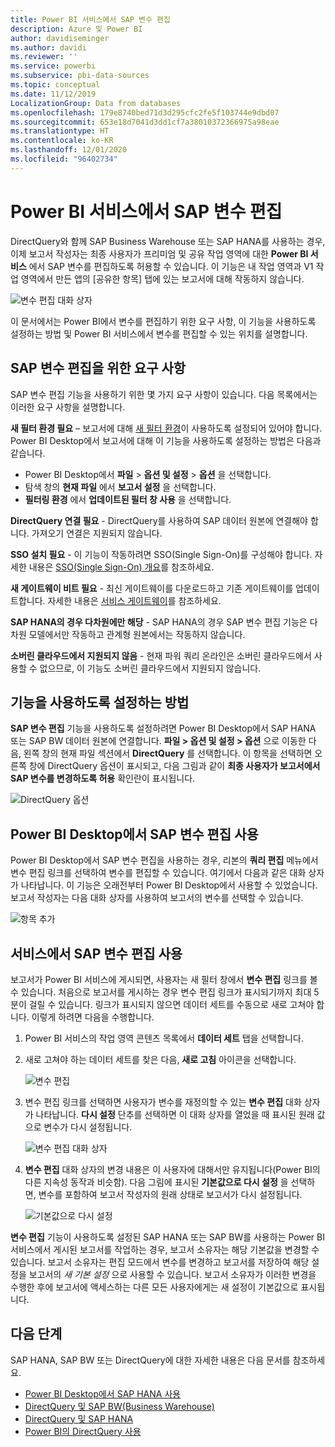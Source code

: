 ```yaml
---
title: Power BI 서비스에서 SAP 변수 편집
description: Azure 및 Power BI
author: davidiseminger
ms.author: davidi
ms.reviewer: ''
ms.service: powerbi
ms.subservice: pbi-data-sources
ms.topic: conceptual
ms.date: 11/12/2019
LocalizationGroup: Data from databases
ms.openlocfilehash: 179e8740bed71d3d295cfc2fe5f103744e9dbd07
ms.sourcegitcommit: 653e18d7041d3dd1cf7a38010372366975a98eae
ms.translationtype: HT
ms.contentlocale: ko-KR
ms.lasthandoff: 12/01/2020
ms.locfileid: "96402734"
---
```

# <a name="edit-sap-variables-in-the-power-bi-service"></a>Power BI 서비스에서 SAP 변수 편집

DirectQuery와 함께 SAP Business Warehouse 또는 SAP HANA를 사용하는 경우, 이제 보고서 작성자는 최종 사용자가 프리미엄 및 공유 작업 영역에 대한 **Power BI 서비스** 에서 SAP 변수를 편집하도록 허용할 수 있습니다. 이 기능은 내 작업 영역과 V1 작업 영역에서 만든 앱의 [공유한 항목] 탭에 있는 보고서에 대해 작동하지 않습니다. 

![변수 편집 대화 상자](media/service-edit-sap-variables/sap-edit-variables-dialog.png)

이 문서에서는 Power BI에서 변수를 편집하기 위한 요구 사항, 이 기능을 사용하도록 설정하는 방법 및 Power BI 서비스에서 변수를 편집할 수 있는 위치를 설명합니다.

## <a name="requirements-for-sap-edit-variables"></a>SAP 변수 편집을 위한 요구 사항

SAP 변수 편집 기능을 사용하기 위한 몇 가지 요구 사항이 있습니다. 다음 목록에서는 이러한 요구 사항을 설명합니다.

**새 필터 환경 필요** – 보고서에 대해 [새 필터 환경](../create-reports/power-bi-report-filter.md)이 사용하도록 설정되어 있어야 합니다. Power BI Desktop에서 보고서에 대해 이 기능을 사용하도록 설정하는 방법은 다음과 같습니다.
- Power BI Desktop에서 **파일** > **옵션 및 설정** > **옵션** 을 선택합니다.
- 탐색 창의 **현재 파일** 에서 **보고서 설정** 을 선택합니다.
- **필터링 환경** 에서 **업데이트된 필터 창 사용** 을 선택합니다.

**DirectQuery 연결 필요** - DirectQuery를 사용하여 SAP 데이터 원본에 연결해야 합니다. 가져오기 연결은 지원되지 않습니다.

**SSO 설치 필요** - 이 기능이 작동하려면 SSO(Single Sign-On)를 구성해야 합니다. 자세한 내용은 [SSO(Single Sign-On) 개요](service-gateway-sso-overview.md)를 참조하세요.

**새 게이트웨이 비트 필요** - 최신 게이트웨이를 다운로드하고 기존 게이트웨이를 업데이트합니다. 자세한 내용은 [서비스 게이트웨이](service-gateway-onprem.md)를 참조하세요.

**SAP HANA의 경우 다차원에만 해당** - SAP HANA의 경우 SAP 변수 편집 기능은 다차원 모델에서만 작동하고 관계형 원본에서는 작동하지 않습니다.

**소버린 클라우드에서 지원되지 않음** - 현재 파워 쿼리 온라인은 소버린 클라우드에서 사용할 수 없으므로, 이 기능도 소버린 클라우드에서 지원되지 않습니다.

## <a name="how-to-enable-the-feature"></a>기능을 사용하도록 설정하는 방법

**SAP 변수 편집** 기능을 사용하도록 설정하려면 Power BI Desktop에서 SAP HANA 또는 SAP BW 데이터 원본에 연결합니다. **파일 > 옵션 및 설정 > 옵션** 으로 이동한 다음, 왼쪽 창의 현재 파일 섹션에서 **DirectQuery** 를 선택합니다. 이 항목을 선택하면 오른쪽 창에 DirectQuery 옵션이 표시되고, 다음 그림과 같이 **최종 사용자가 보고서에서 SAP 변수를 변경하도록 허용** 확인란이 표시됩니다.

![DirectQuery 옵션](media/service-edit-sap-variables/sap-preview-setting-in-desktop.png)

## <a name="use-sap-edit-variables-in-power-bi-desktop"></a>Power BI Desktop에서 SAP 변수 편집 사용

Power BI Desktop에서 SAP 변수 편집을 사용하는 경우, 리본의 **쿼리 편집** 메뉴에서 변수 편집 링크를 선택하여 변수를 편집할 수 있습니다. 여기에서 다음과 같은 대화 상자가 나타납니다. 이 기능은 오래전부터 Power BI Desktop에서 사용할 수 있었습니다. 보고서 작성자는 다음 대화 상자를 사용하여 보고서의 변수를 선택할 수 있습니다.

![항목 추가](media/service-edit-sap-variables/sap-variables-add-items.png)

## <a name="use-sap-edit-variables-in-the-service"></a>서비스에서 SAP 변수 편집 사용

보고서가 Power BI 서비스에 게시되면, 사용자는 새 필터 창에서 **변수 편집** 링크를 볼 수 있습니다. 처음으로 보고서를 게시하는 경우 변수 편집 링크가 표시되기까지 최대 5분이 걸릴 수 있습니다. 링크가 표시되지 않으면 데이터 세트를 수동으로 새로 고쳐야 합니다.
이렇게 하려면 다음을 수행합니다.

1. Power BI 서비스의 작업 영역 콘텐츠 목록에서 **데이터 세트** 탭을 선택합니다.

2. 새로 고쳐야 하는 데이터 세트를 찾은 다음, **새로 고침** 아이콘을 선택합니다.

    ![변수 편집](media/service-edit-sap-variables/sap-edit-variables-link.png)

3. 변수 편집 링크를 선택하면 사용자가 변수를 재정의할 수 있는 **변수 편집** 대화 상자가 나타납니다. **다시 설정** 단추를 선택하면 이 대화 상자를 열었을 때 표시된 원래 값으로 변수가 다시 설정됩니다.

    ![변수 편집 대화 상자](media/service-edit-sap-variables/sap-edit-variables-dialog.png)

4. **변수 편집** 대화 상자의 변경 내용은 이 사용자에 대해서만 유지됩니다(Power BI의 다른 지속성 동작과 비슷함). 다음 그림에 표시된 **기본값으로 다시 설정** 을 선택하면, 변수를 포함하여 보고서 작성자의 원래 상태로 보고서가 다시 설정됩니다.

    ![기본값으로 다시 설정](media/service-edit-sap-variables/reset-to-default.png)

**변수 편집** 기능이 사용하도록 설정된 SAP HANA 또는 SAP BW를 사용하는 Power BI 서비스에서 게시된 보고서를 작업하는 경우, 보고서 소유자는 해당 기본값을 변경할 수 있습니다. 보고서 소유자는 편집 모드에서 변수를 변경하고 보고서를 저장하여 해당 설정을 보고서의 *새 기본 설정* 으로 사용할 수 있습니다. 보고서 소유자가 이러한 변경을 수행한 후에 보고서에 액세스하는 다른 모든 사용자에게는 새 설정이 기본값으로 표시됩니다.

## <a name="next-steps"></a>다음 단계

SAP HANA, SAP BW 또는 DirectQuery에 대한 자세한 내용은 다음 문서를 참조하세요.

- [Power BI Desktop에서 SAP HANA 사용](desktop-sap-hana.md)
- [DirectQuery 및 SAP BW(Business Warehouse)](desktop-directquery-sap-bw.md)
- [DirectQuery 및 SAP HANA](desktop-directquery-sap-hana.md)
- [Power BI의 DirectQuery 사용](desktop-directquery-about.md)

